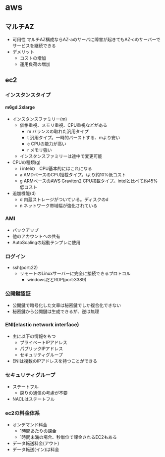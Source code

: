 # aws

## マルチAZ
- 可用性
マルチAZ構成ならAZ-aのサーバに障害が起きてもAZ-cのサーバーでサービスを継続できる
- デメリット
  - コストの増加
  - 運用負荷の増加

## ec2
### インスタンスタイプ
#### m6gd.2xlarge
- インスタンスファミリー(m)
  - 価格重視、メモリ重視、CPU重視などがある
    - m バランスの取れた汎用タイプ
    - t 汎用タイプ。一時的バーストする、mより安い
    - c CPUの能力が高い
    - r メモリ強い
  - インスタンスファミリーは途中で変更可能
- CPUの種類(g)
  - i intelの　CPU基本的にはこれになる
  - a AMDベースのCPU搭載タイプ。iより約10%低コスト
  - g ARMベースのAWS Graviton2 CPU搭載タイプ。intelと比べて約45%低コスト
- 追加機能(d)
  - d 内蔵ストレージがついている。ディスクのd
  - n ネットワーク帯域幅が強化されている
### AMI
- バックアップ
- 他のアカウントへの共有
- AutoScalingの起動テンプレに使用
### ログイン
- ssh(port:22)
  - リモートのLinuxサーバーに完全に接続できるプロトコル
    - windowsだとRDP(port:3389)
### 公開鍵認証
- 公開鍵で暗号化した文章は秘密鍵でしか複合化できない
- 秘密鍵から公開鍵は生成できるが、逆は無理

### ENI(elastic network interface)
- 主に以下の情報をもつ
  - プライベートIPアドレス
  - パブリックIPアドレス
  - セキュリティグループ
- ENIは複数のIPアドレスを持つことができる

### セキュリティグループ
- ステートフル
  - 戻りの通信の考慮が不要
- NACLはステートフル

### ec2の料金体系
- オンデマンド料金
  - 1時間あたりの課金
  - 1時間未満の場合、秒単位で課金されるEC2もある
- データ転送料金(アウト)
- データ転送(イン)は料金